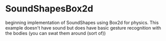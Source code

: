# SoundShapesBox2d
beginning implementation of SoundShapes using Box2d for physics. This example doesn\'t have sound but does have basic gesture recognition with the bodies (you can swat them around (sort of))
